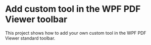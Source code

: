 # Add custom tool in the WPF PDF Viewer toolbar
This project shows how to add your own custom tool in the WPF PDF Viewer standard toolbar.